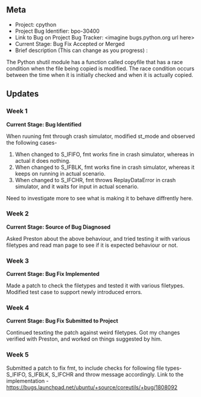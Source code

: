 ## Meta
* Project: cpython
* Project Bug Identifier: bpo-30400
* Link to Bug on Project Bug Tracker: \<imagine bugs.python.org url here\>
* Current Stage: Bug Fix Accepted or Merged
* Brief description (This can change as you progress) :

The Python shutil module has a function called copyfile that has a race
condition when the file being copied is modified. The race condition occurs
between the time when it is initially checked and when it is actually
copied.


## Updates


### Week 1

**Current Stage: Bug Identified**

When ruuning fmt through crash simulator, modified st_mode and observed the following cases-
1. When changed to S_IFIFO, fmt works fine in crash simulator, whereas in actual it does nothing.
2. When changed to S_IFBLK, fmt works fine in crash simulator, whereas it keeps on running in actual scenario.
3. When changed to S_IFCHR, fmt throws ReplayDataError in crash simulator, and it waits for input in actual scenario.

Need to investigate more to see what is making it to behave diffrently here.

### Week 2

**Current Stage: Source of Bug Diagnosed**

Asked Preston about the above behaviour, and tried testing it with various filetypes and read man page to see if it is expected behaviour or not.


### Week 3

**Current Stage: Bug Fix Implemented**

Made a patch to check the filetypes and tested it with various filetypes.
Modified test case to support newly introduced errors.


### Week 4

**Current Stage: Bug Fix Submitted to Project**

Continued tesxting the patch against weird filetypes.
Got my changes verified with Preston, and worked on things suggested by him.


### Week 5

Submitted a patch to fix fmt, to include checks for following file types- S_IFIFO, S_IFBLK, S_IFCHR and throw message accordingly.
Link to the implementation - 
https://bugs.launchpad.net/ubuntu/+source/coreutils/+bug/1808092
